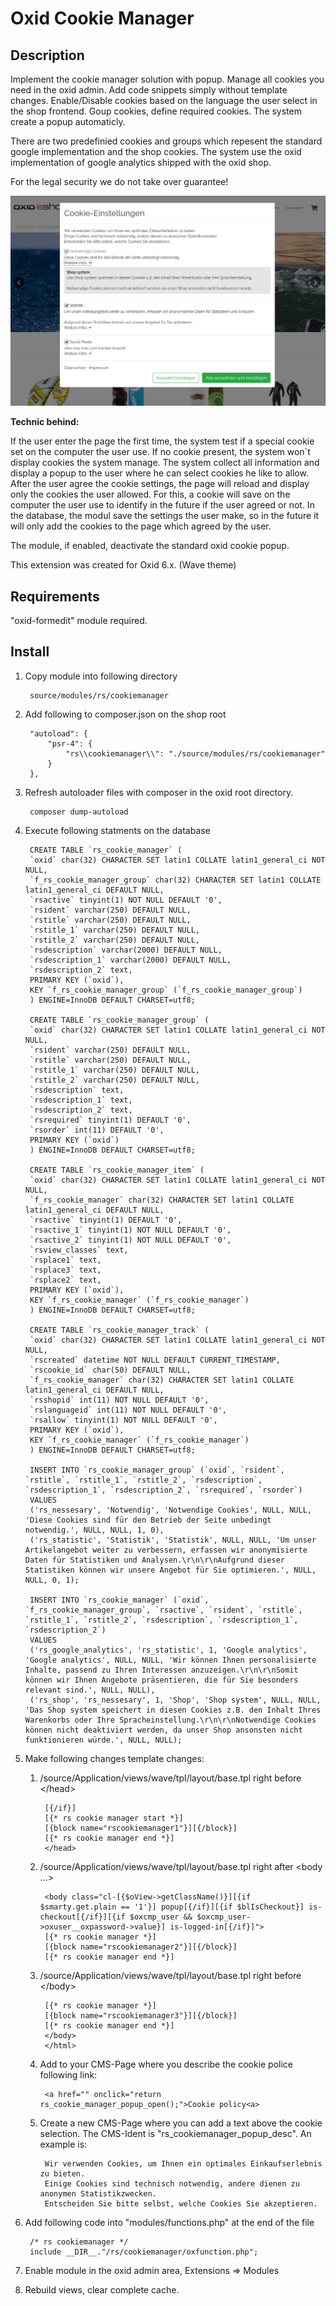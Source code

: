 # Oxid Cookie Manager

## Description

Implement the cookie manager solution with popup.
Manage all cookies you need in the oxid admin. Add code snippets simply without 
template changes. Enable/Disable cookies based on the language the user select 
in the shop frontend. Goup cookies, define required cookies. The system create 
a popup automaticly. 

There are two predefinied cookies and groups which repesent the standard google 
implementation and the shop cookies. The system use the oxid implementation of 
google analytics shipped with the oxid shop.

For the legal security we do not take over guarantee!

![](shop1.png)

**Technic behind:**

If the user enter the page the first time, the system test if a special cookie set on the computer 
the user use. If no cookie present, the system won`t display cookies the system manage. The system collect
all information and display a popup to the user where he can select cookies he like to allow. After the user
agree the cookie settings, the page will reload and display only the cookies the user allowed. For this, a cookie
will save on the computer the user use to identify in the future if the user agreed or not. In the database, 
the modul save the settings the user make, so in the future it will only add the cookies to the page which 
agreed by the user.

The module, if enabled, deactivate the standard oxid cookie popup.

This extension was created for Oxid 6.x. (Wave theme)

## Requirements

"oxid-formedit" module required.

## Install

1. Copy module into following directory
        
        source/modules/rs/cookiemanager
        
2. Add following to composer.json on the shop root

        "autoload": {
            "psr-4": {
                "rs\\cookiemanager\\": "./source/modules/rs/cookiemanager"
            }
        },
    
3. Refresh autoloader files with composer in the oxid root directory.

        composer dump-autoload

4. Execute following statments on the database

        CREATE TABLE `rs_cookie_manager` (
        `oxid` char(32) CHARACTER SET latin1 COLLATE latin1_general_ci NOT NULL,
        `f_rs_cookie_manager_group` char(32) CHARACTER SET latin1 COLLATE latin1_general_ci DEFAULT NULL,
        `rsactive` tinyint(1) NOT NULL DEFAULT '0',
        `rsident` varchar(250) DEFAULT NULL,
        `rstitle` varchar(250) DEFAULT NULL,
        `rstitle_1` varchar(250) DEFAULT NULL,
        `rstitle_2` varchar(250) DEFAULT NULL,
        `rsdescription` varchar(2000) DEFAULT NULL,
        `rsdescription_1` varchar(2000) DEFAULT NULL,
        `rsdescription_2` text,
        PRIMARY KEY (`oxid`),
        KEY `f_rs_cookie_manager_group` (`f_rs_cookie_manager_group`)
        ) ENGINE=InnoDB DEFAULT CHARSET=utf8;

        CREATE TABLE `rs_cookie_manager_group` (
        `oxid` char(32) CHARACTER SET latin1 COLLATE latin1_general_ci NOT NULL,
        `rsident` varchar(250) DEFAULT NULL,
        `rstitle` varchar(250) DEFAULT NULL,
        `rstitle_1` varchar(250) DEFAULT NULL,
        `rstitle_2` varchar(250) DEFAULT NULL,
        `rsdescription` text,
        `rsdescription_1` text,
        `rsdescription_2` text,
        `rsrequired` tinyint(1) DEFAULT '0',
        `rsorder` int(11) DEFAULT '0',
        PRIMARY KEY (`oxid`)
        ) ENGINE=InnoDB DEFAULT CHARSET=utf8;

        CREATE TABLE `rs_cookie_manager_item` (
        `oxid` char(32) CHARACTER SET latin1 COLLATE latin1_general_ci NOT NULL,
        `f_rs_cookie_manager` char(32) CHARACTER SET latin1 COLLATE latin1_general_ci DEFAULT NULL,
        `rsactive` tinyint(1) DEFAULT '0',
        `rsactive_1` tinyint(1) NOT NULL DEFAULT '0',
        `rsactive_2` tinyint(1) NOT NULL DEFAULT '0',
        `rsview_classes` text,
        `rsplace1` text,
        `rsplace3` text,
        `rsplace2` text,
        PRIMARY KEY (`oxid`),
        KEY `f_rs_cookie_manager` (`f_rs_cookie_manager`)
        ) ENGINE=InnoDB DEFAULT CHARSET=utf8;

        CREATE TABLE `rs_cookie_manager_track` (
        `oxid` char(32) CHARACTER SET latin1 COLLATE latin1_general_ci NOT NULL,
        `rscreated` datetime NOT NULL DEFAULT CURRENT_TIMESTAMP,
        `rscookie_id` char(50) DEFAULT NULL,
        `f_rs_cookie_manager` char(32) CHARACTER SET latin1 COLLATE latin1_general_ci DEFAULT NULL,
        `rsshopid` int(11) NOT NULL DEFAULT '0',
        `rslanguageid` int(11) NOT NULL DEFAULT '0',
        `rsallow` tinyint(1) NOT NULL DEFAULT '0',
        PRIMARY KEY (`oxid`),
        KEY `f_rs_cookie_manager` (`f_rs_cookie_manager`)
        ) ENGINE=InnoDB DEFAULT CHARSET=utf8;

        INSERT INTO `rs_cookie_manager_group` (`oxid`, `rsident`, `rstitle`, `rstitle_1`, `rstitle_2`, `rsdescription`, `rsdescription_1`, `rsdescription_2`, `rsrequired`, `rsorder`) 
        VALUES
        ('rs_nessesary', 'Notwendig', 'Notwendige Cookies', NULL, NULL, 'Diese Cookies sind für den Betrieb der Seite unbedingt notwendig.', NULL, NULL, 1, 0),
        ('rs_statistic', 'Statistik', 'Statistik', NULL, NULL, 'Um unser Artikelangebot weiter zu verbessern, erfassen wir anonymisierte Daten für Statistiken und Analysen.\r\n\r\nAufgrund dieser Statistiken können wir unsere Angebot für Sie optimieren.', NULL, NULL, 0, 1);

        INSERT INTO `rs_cookie_manager` (`oxid`, `f_rs_cookie_manager_group`, `rsactive`, `rsident`, `rstitle`, `rstitle_1`, `rstitle_2`, `rsdescription`, `rsdescription_1`, `rsdescription_2`) 
        VALUES
        ('rs_google_analytics', 'rs_statistic', 1, 'Google analytics', 'Google analytics', NULL, NULL, 'Wir können Ihnen personalisierte Inhalte, passend zu Ihren Interessen anzuzeigen.\r\n\r\nSomit können wir Ihnen Angebote präsentieren, die für Sie besonders relevant sind.', NULL, NULL),
        ('rs_shop', 'rs_nessesary', 1, 'Shop', 'Shop system', NULL, NULL, 'Das Shop system speichert in diesen Cookies z.B. den Inhalt Ihres Warenkorbs oder Ihre Spracheinstellung.\r\n\r\nNotwendige Cookies können nicht deaktiviert werden, da unser Shop ansonsten nicht funktionieren würde.', NULL, NULL);
        
5. Make following changes template changes:

    1. /source/Application/views/wave/tpl/layout/base.tpl right before &lt;/head&gt;

            [{/if}]
            [{* rs cookie manager start *}]
            [{block name="rscookiemanager1"}][{/block}]
            [{* rs cookie manager end *}]
            </head>

    2. /source/Application/views/wave/tpl/layout/base.tpl right after &lt;body ...&gt;

            <body class="cl-[{$oView->getClassName()}][{if $smarty.get.plain == '1'}] popup[{/if}][{if $blIsCheckout}] is-checkout[{/if}][{if $oxcmp_user && $oxcmp_user->oxuser__oxpassword->value}] is-logged-in[{/if}]">
            [{* rs cookie manager *}]
            [{block name="rscookiemanager2"}][{/block}]
            [{* rs cookie manager end *}]

    3. /source/Application/views/wave/tpl/layout/base.tpl right before &lt;/body&gt;
    
            [{* rs cookie manager *}]
            [{block name="rscookiemanager3"}][{/block}]
            [{* rs cookie manager end *}]
            </body>
            </html>

    4. Add to your CMS-Page where you describe the cookie police following link:

            <a href="" onclick="return rs_cookie_manager_popup_open();">Cookie policy<a>

    5. Create a new CMS-Page where you can add a text above the cookie selection. The CMS-Ident is "rs_cookiemanager_popup_desc". An example is:

            Wir verwenden Cookies, um Ihnen ein optimales Einkaufserlebnis zu bieten.
            Einige Cookies sind technisch notwendig, andere dienen zu anonymen Statistikzwecken.
            Entscheiden Sie bitte selbst, welche Cookies Sie akzeptieren.

6. Add following code into "modules/functions.php" at the end of the file

        /* rs cookiemanager */
        include __DIR__."/rs/cookiemanager/oxfunction.php";

7. Enable module in the oxid admin area, Extensions => Modules

8. Rebuild views, clear complete cache.